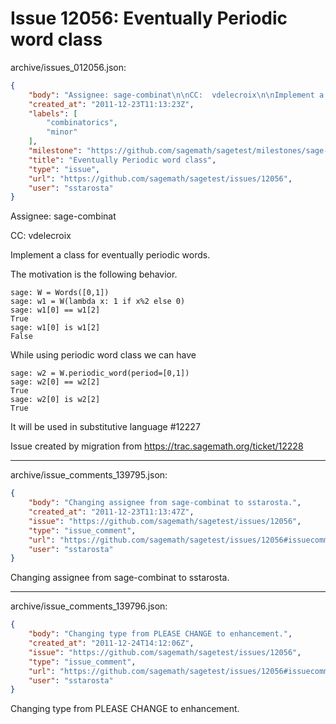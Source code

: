 # Issue 12056: Eventually Periodic word class

archive/issues_012056.json:
```json
{
    "body": "Assignee: sage-combinat\n\nCC:  vdelecroix\n\nImplement a class for eventually periodic words.\n\nThe motivation is the following behavior.\n\n```\nsage: W = Words([0,1])\nsage: w1 = W(lambda x: 1 if x%2 else 0)\nsage: w1[0] == w1[2]\nTrue\nsage: w1[0] is w1[2]\nFalse\n```\n\n\nWhile using periodic word class we can have\n\n```\nsage: w2 = W.periodic_word(period=[0,1])\nsage: w2[0] == w2[2]\nTrue\nsage: w2[0] is w2[2]\nTrue\n```\n\n\nIt will be used in substitutive language #12227\n\n\nIssue created by migration from https://trac.sagemath.org/ticket/12228\n\n",
    "created_at": "2011-12-23T11:13:23Z",
    "labels": [
        "combinatorics",
        "minor"
    ],
    "milestone": "https://github.com/sagemath/sagetest/milestones/sage-6.4",
    "title": "Eventually Periodic word class",
    "type": "issue",
    "url": "https://github.com/sagemath/sagetest/issues/12056",
    "user": "sstarosta"
}
```
Assignee: sage-combinat

CC:  vdelecroix

Implement a class for eventually periodic words.

The motivation is the following behavior.

```
sage: W = Words([0,1])
sage: w1 = W(lambda x: 1 if x%2 else 0)
sage: w1[0] == w1[2]
True
sage: w1[0] is w1[2]
False
```


While using periodic word class we can have

```
sage: w2 = W.periodic_word(period=[0,1])
sage: w2[0] == w2[2]
True
sage: w2[0] is w2[2]
True
```


It will be used in substitutive language #12227


Issue created by migration from https://trac.sagemath.org/ticket/12228





---

archive/issue_comments_139795.json:
```json
{
    "body": "Changing assignee from sage-combinat to sstarosta.",
    "created_at": "2011-12-23T11:13:47Z",
    "issue": "https://github.com/sagemath/sagetest/issues/12056",
    "type": "issue_comment",
    "url": "https://github.com/sagemath/sagetest/issues/12056#issuecomment-139795",
    "user": "sstarosta"
}
```

Changing assignee from sage-combinat to sstarosta.



---

archive/issue_comments_139796.json:
```json
{
    "body": "Changing type from PLEASE CHANGE to enhancement.",
    "created_at": "2011-12-24T14:12:06Z",
    "issue": "https://github.com/sagemath/sagetest/issues/12056",
    "type": "issue_comment",
    "url": "https://github.com/sagemath/sagetest/issues/12056#issuecomment-139796",
    "user": "sstarosta"
}
```

Changing type from PLEASE CHANGE to enhancement.
